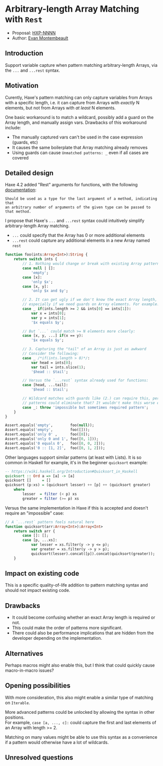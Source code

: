 # Arbitrary-length Array Matching with `Rest`

* Proposal: [HXP-NNNN](NNNN-rest-matching-arrays.md)
* Author: [Evan Montembeault](https://github.com/montibbalt)

## Introduction

Support variable capture when pattern matching arbitrary-length Arrays, via the
`...` and `...rest` syntax.

## Motivation

Curently, Haxe's pattern matching can only capture variables from Arrays with a
specific length, i.e. it can capture from Arrays with *exactly* N elements, but
not from Arrays with *at least* N elements.

One basic workaround is to match a wildcard, possibly add a guard on the Array
length, and manually assign vars. Drawbacks of this workaround include:

* The manually captured vars can't be used in the case expression (guards, etc)
* It causes the same boilerplate that Array matching already removes
* Using guards can cause `Unmatched patterns: _` even if all cases are covered

## Detailed design

Haxe 4.2 added "Rest" arguments for functions, with the following
[documentation](https://github.com/HaxeFoundation/haxe/blob/844cbe6e907418a950d4c685a06743546c01afb1/std/haxe/Rest.hx#L8):

```
Should be used as a type for the last argument of a method, indicating that
an arbitrary number of arguments of the given type can be passed to that method.
```

I propose that Haxe's `...` and `...rest` syntax could intuitively simplify
arbitrary-length Array matching.

* `...` could specify that the Array has 0 or more additional elements
* `...rest` could capture any additional elements in a new Array named `rest`

```haxe
function foo(ints:Array<Int>):String {
    return switch ints {
        // 1. Nothing would change or break with existing Array patterns
        case null | []:
            'empty';
        case [x]:
            'only $x';
        case [x, y]:
            'only $x and $y';

        // 2. It can get ugly if we don't know the exact Array length,
        // especially if we need guards on Array elements. For example:
        case _ if(ints.length >= 2 && ints[0] == ints[1]):
            var x = ints[0];
            var y = ints[1];
            '$x equals $y';

        // But `...` could match >= N elements more clearly:
        case [x, y, ...] if(x == y):
            '$x equals $y';

        // 3. Capturing the "tail" of an Array is just as awkward
        // Consider the following:
        case _ /*if(ints.length > 0)*/:
            var head = ints[0];
            var tail = ints.slice(1);
            '$head :: $tail';

        // Versus the `...rest` syntax already used for functions:
        case [head, ...tail]:
            '$head :: $tail';

        // Wildcard matches with guards like (2.) can require this, perhaps rest
        // patterns could eliminate that? It wouldn't make this worse either way
        case _: throw 'impossible but sometimes required pattern';
    }
}

Assert.equals('empty',        foo(null));
Assert.equals('empty',        foo([]));
Assert.equals('only 0' ,      foo([0]);
Assert.equals('only 0 and 1', foo([0, 1]));
Assert.equals('0 equals 0',   foo([0, 0, 2]));
Assert.equals('0 :: [1, 2]',  foo([0, 1, 2]));
```

Other languages support similar patterns (at least with Lists). It is so common
in Haskell for example, it's in the beginner `quicksort` example:

```haskell
-- https://wiki.haskell.org/Introduction#Quicksort_in_Haskell
quicksort :: Ord a => [a] -> [a]
quicksort []     = []
quicksort (p:xs) = (quicksort lesser) ++ [p] ++ (quicksort greater)
    where
        lesser  = filter (< p) xs
        greater = filter (>= p) xs
```

Versus the same implementation in Haxe if this is accepted and doesn't require
an "impossible" case:

```haxe
// A `...rest` pattern feels natural here
function quicksort(arr:Array<Int>):Array<Int>
    return switch arr {
        case []: [];
        case [p, ...xs]:
            var lesser = xs.filter(y -> y <= p);
            var greater = xs.filter(y -> y > p);
            quicksort(lesser).concat([p]).concat(quicksort(greater));
    }
```

## Impact on existing code

This is a specific quality-of-life addition to pattern matching syntax and
should not impact existing code.

## Drawbacks

- It could become confusing whether an exact Array length is required or not.
- This could make the order of patterns more significant.
- There could also be performance implications that are hidden from the
developer depending on the implementation.

## Alternatives

Perhaps macros might also enable this, but I think that could quickly cause
macro-in-macro issues?

## Opening possibilities

With more consideration, this also might enable a similar type of matching on
`Iterable`.

More advanced patterns could be unlocked by allowing the syntax in other
positions.  
For example, `case [a, ..., c]:` could capture the first and last elements of an
Array with length >= 2.

Matching on many values might be able to use this syntax as a convenience if a
pattern would otherwise have a lot of wildcards.

## Unresolved questions

